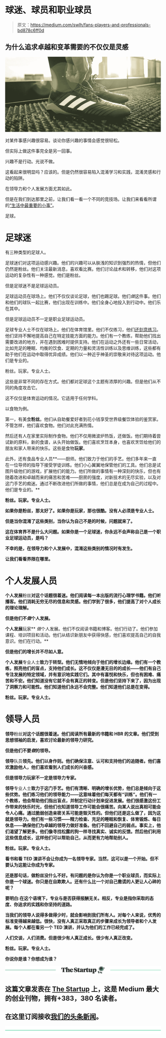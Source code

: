 # 球迷、球员和职业球员

> 原文：<https://medium.com/swlh/fans-players-and-professionals-bd878c6ff0d>

## 为什么追求卓越和变革需要的不仅仅是灵感

![](img/ca9ddd07f5962058d4f911a444eae2d6.png)

对某件事感兴趣很容易。谈论你感兴趣的事情会感觉很轻松。

但实际上做这件事完全是另一回事。

兴趣不是行动。光说不做。

这看起来很明显吗？应该的。但是仍然很容易陷入混淆学习和实践，混淆灵感和行动的陷阱。

在领导力和个人发展方面尤其如此。

但是在我们到达那里之前，让我们看一看一个不同的竞技场。让我们来看看所谓的[“生活中最重要的小事”](https://twitter.com/iammoallim/status/483308130093502465)。

足球。

# 足球迷

有三种类型的足球人。

足球迷们对这项运动感兴趣。他们的兴趣可以从肤浅的知识到强烈的热情，但他们仍然是粉丝。他们关注最新消息，喜欢看比赛。他们讨论战术和转移，他们对这项运动的复杂性有一种感觉。他们是粉丝。

但是足球迷不是足球运动员。

足球运动员在球场上。他们不仅仅谈论足球，他们也踢足球。他们*做*这件事。他们和他们的球队一起比赛，他们出现在训练中。他们全身心地投入到行动中。他们乐在其中。

但是足球运动员不一定是职业足球运动员。

足球专业人士不仅在球场上。他们在体育馆里。他们不仅练习，他们[还刻意练习](https://amzn.to/2SgMcBC)。他们坚持不懈地提高自己在特定技能方面的能力。他们有一个教练，帮助他们找出需要改进的地方，并在遇到困难时提供支持。他们在运动之外还有一些日常活动，比如充足的睡眠、均衡的饮食、定期的力量和灵活性训练以及思维训练，这些都有助于他们在运动中取得优异成绩。他们以一种近乎神圣的崇敬来对待这项运动。他们是专业的。

粉丝。玩家。专业人士。

这些是非常不同的存在方式。他们都对足球这个主题有浓厚的兴趣。但是他们从不同的角度攻击它。

这不仅仅是体育运动的情况。它适用于任何学科。

以食物为例。

第一，有美食**粉丝**。他们从自助餐爱好者到花小钱享受世界级餐饮体验的鉴赏家。不管怎样，他们喜欢食物。他们对此充满热情。

然后还有人在家里实际制作食物。他们不仅用微波炉热饭，还做饭。他们期待着尝试新的原料，新的食谱，从头开始做饭。他们喜欢烹饪本身，也喜欢烹饪给他们的朋友和家人带来的快乐。这些是食物**玩家**。

此外，还有食品专业人员**——厨师。他们致力于他们的手艺。他们多年来一直在一位导师的指导下接受学徒训练。他们小心翼翼地保管他们的工具。他们总是试图升级他们的游戏，扩展他们的能力。他们所做的事情有一种深刻的快乐，但也有随着改进和卓越而来的痛苦和苦难——厨房的强度，对新技术的无尽实验，以及对这门手艺的痴迷。通过不断改进他们所做的事情，他们总是在成为自己的过程中。他们是专业的。**

**粉丝。玩家。专业人士。**

**如果你是粉丝，那太好了。如果你是玩家，那也很酷。没有人必须是专业人士。**

**但是当你混淆了这些类别，当你认为自己不是的时候，问题就来了。**

**这在体育界不是什么大问题。如果你是一个足球迷，你永远不会声称自己是一个职业足球运动员，是吗？**

**不幸的是，在领导力和个人发展中，混淆这些类别的情况时有发生。**

**让我们看看界限在哪里。**

# **个人发展人员**

**个人发展**粉丝**对这个话题很着迷。他们阅读每一本出版的流行心理学书籍。他们听播客。他们消耗无穷无尽的信息和灵感。他们学到了很多，他们提高了对个人成长的理论理解。**

**但是他们不*做*个人发展。**

**个人发展**玩家** *做*个人发展。他们不仅阅读书籍和博客。他们行动了。他们参加课程、培训项目和活动。他们从结识新朋友中获得快感，他们喜欢提高自己的自我意识。他们在行动。**

**但是他们的增长并不尽如人意。**

**个人发展**专业人士**致力于转型。他们无情地倾向于他们的增长边缘。他们有一个教练，照亮他们的盲点，支持他们成长。这不仅仅是漫无目的的成长——他们有自己专注发展的特定领域，并有意识地实践它们。其中有喜悦和快乐，但也有困难、痛苦和不安。他们知道没有它就不会有真正的转变。但是他们坚持下来了，因为出现了洞察力和可能性。他们知道他们永远不会完整。他们知道他们总是在变得。**

**粉丝。玩家。专业人士。**

# **领导人员**

**领导**粉丝**对这个话题很着迷。他们阅读所有最新的书籍和 HBR 的文章。他们受到思想领袖的启发，喜欢讨论最新的领导力研究。**

**但是他们不要*做*的领导。**

**领导**队员**领先。他们以身作则。他们确保注意、认可和支持他们的追随者。他们喜欢激励他人，他们喜欢看到人们成长的兴奋感。**

**但是领导力玩家不一定是领导力专家。**

**领导**专业人士**致力于这门手艺。他们有清晰、明确的增长优势，他们总是倾向于这些优势。他们练习他们的领导能力——这意味着他们每天都有“训练”。他们有一个教练，他会帮助他们指出盲点，并制定行动计划来促进发展。他们很感激这份工作带来的快乐时光，但他们也知道领导工作可能会很痛苦。向某人说出真相可能会令人心痛。通过脆弱创造亲密关系可能是毁灭性的。但他们还是这么做了，因为这就是领导力。他们有一些习惯——精力检查、充足的睡眠和恢复、体育锻炼、每日休息——确保他们为卓越的领导力做好准备。他们不回避自己的弱点。事实上，他们渴望了解更多。他们像寻找松露的狗一样寻找真实、诚实的反馈。然后他们利用这些信息成长，这样他们可以帮助自己，从而更有力地帮助别人。**

**粉丝。玩家。专业人士。**

**看书和看 TED 演讲不会让你成为一名领导专家。当然，这可以是一个开始。但不要认为这能让你成为专家。**

**还是那句话，做粉丝没什么不好。有问题的是你认为你是一个职业球员，而实际上你是一个球迷。你只是在自欺欺人。还有什么比一个对自己撒谎的人更让人心碎的呢？**

**要明白:在这个语境下，专业与是否获得报酬无关。相反，专业是指你采取的态度、你追求的实践和你坚持的道路。**

**当我们的领导人说得多做得少时，就会影响到我们所有人。对每个人来说，优秀的标准变得越来越低。很快，没有人真正采取真正的步骤来成长为领导者和个人发展。每个人都在看另一个 TED 演讲，并认为他们的工作已经完成了。**

**人们交谈，人们消费。但是很少有人真正成长。很少有人真正改变。**

**粉丝。玩家。专业人士。**

**你说你是谁？你想成为谁？**

**[![](img/308a8d84fb9b2fab43d66c117fcc4bb4.png)](https://medium.com/swlh)**

## **这篇文章发表在 [The Startup](https://medium.com/swlh) 上，这是 Medium 最大的创业刊物，拥有+383，380 名读者。**

## **在这里订阅接收[我们的头条新闻](http://growthsupply.com/the-startup-newsletter/)。**

**[![](img/b0164736ea17a63403e660de5dedf91a.png)](https://medium.com/swlh)**